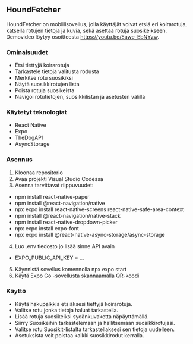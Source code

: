 <h2> HoundFetcher </h2>

HoundFetcher on mobiilisovellus, jolla käyttäjät voivat etsiä eri koirarotuja, katsella rotujen tietoja ja kuvia, sekä asettaa rotuja suosikeikseen. Demovideo löytyy osoitteesta https://youtu.be/Eawe_EbNYzw.

<h3> Ominaisuudet </h3>

- Etsi tiettyjä koirarotuja
- Tarkastele tietoja valitusta rodusta
- Merkitse rotu suosikiksi
- Näytä suosikkirotujen lista
- Poista rotuja suosikeista
- Navigoi rotutietojen, suosikkilistan ja asetusten välillä

<h3> Käytetyt teknologiat </h3>

- React Native 
- Expo
- TheDogAPI
- AsyncStorage

<h3> Asennus </h3>

1. Kloonaa repositorio
2. Avaa projekti Visual Studio Codessa
3. Asenna tarvittavat riippuvuudet:
- npm install react-native-paper
- npm install @react-navigation/native
- npx expo install react-native-screens react-native-safe-area-context
- npm install @react-navigation/native-stack
- npm install react-native-dropdown-picker
- npx expo install expo-font
- npx expo install @react-native-async-storage/async-storage
4. Luo .env tiedosto jo lisää sinne API avain
- EXPO_PUBLIC_API_KEY = ...
5. Käynnistä sovellus komennolla npx expo start
6. Käytä Expo Go -sovellusta skannaamalla QR-koodi

<h3> Käyttö </h3>

- Käytä hakupalkkia etsiäksesi tiettyjä koirarotuja.
- Valitse rotu jonka tietoja haluat tarkastella.
- Lisää rotuja suosikeiksi sydänkuvaketta näpäyttämällä.
- Siirry Suosikeihin tarkastelemaan ja hallitsemaan suosikkirotujasi.
- Valitse rotu Suosikit-listalta tarkastellaksesi sen tietoja uudelleen.
- Asetuksista voit poistaa kaikki suosikkirodut kerralla.